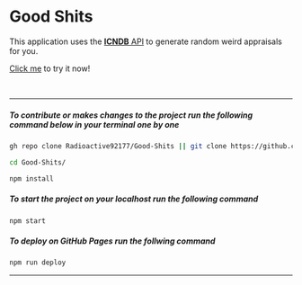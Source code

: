 # Good Shits

This application uses the [**ICNDB** API](http://www.icndb.com/api/) to generate random weird appraisals for you.

[Click me](https://Radioactive92177.github.io/Good-Shits) to try it now!

<br>

---

##### To **contribute** or makes changes to the project run the following command below in your **terminal** one by one

```bash
gh repo clone Radioactive92177/Good-Shits || git clone https://github.com/Radioactive92177/Good-Shits.git

cd Good-Shits/

npm install
```

##### To **start** the project on your **localhost** run the following command

```bash
npm start
```

##### To **deploy** on GitHub Pages run the follwing command

```bash
npm run deploy
```

---
